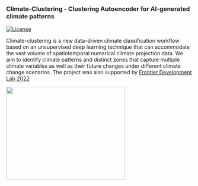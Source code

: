 ### Climate-Clustering - Clustering Autoencoder for AI-generated climate patterns
[![License](https://img.shields.io/badge/license-MIT-green)](./LICENSE)

Climate-clustering is a new data-driven climate classification workflow based on an unsupervised deep learning technique that can accommodate the vast volume of spatiotemporal numerical climate projection data. We aim to identify climate patterns and distinct zones that capture multiple climate variables as well as their future changes under different climate change scenarios. 
The project was also supported by [Frontier Development Lab 2022](https://frontierdevelopmentlab.org/fdl-2022#adaptation)

<img src="https://earimediaprodweb.azurewebsites.net/Api/v1/Multimedia/9fff8718-4d44-4e62-89fa-d5f8e645d1ef/Rendition/low-res/Content/Public" width="320" height="250">

